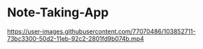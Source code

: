 # Note-Taking-App



https://user-images.githubusercontent.com/77070486/103852711-73bc3300-50d2-11eb-92c2-2801fd9b074b.mp4
